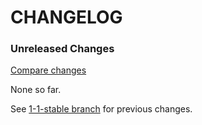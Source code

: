 # CHANGELOG

### Unreleased Changes

[Compare changes](https://github.com/codevise/pageflow-vr/compare/1-1-stable...master)

None so far.

See
[1-1-stable branch](https://github.com/codevise/pageflow-vr/blob/1-1-stable/CHANGELOG.md)
for previous changes.
